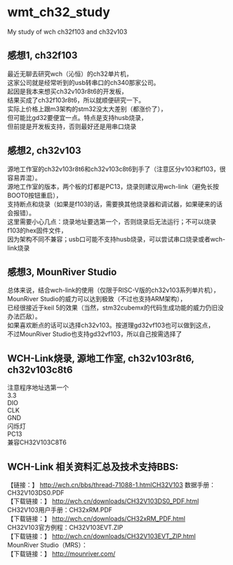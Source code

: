 # wmt_ch32_study
My study of wch ch32f103 and ch32v103

## 感想1, ch32f103
最近无聊去研究wch（沁恒）的ch32单片机，  
这家公司就是经常听到的usb转串口的ch340那家公司。  
起因是我本来想买ch32v103r8t6的开发板，  
结果买成了ch32f103r8t6，所以就顺便研究一下。  
实际上价格上跟m3架构的stm32没太大差别（都涨价了），  
但可能比gd32要便宜一点。特点是支持husb烧录，  
但前提是开发板支持，否则最好还是用串口烧录  

## 感想2, ch32v103  
源地工作室的ch32v103r8t6和ch32v103c8t6到手了（注意区分v103和f103，很容易弄混）。  
源地工作室的版本，两个板的灯都是PC13，烧录则建议用wch-link（避免长按BOOT0按钮重启），  
支持断点和烧录（如果是f103的话，需要换其他烧录器和调试器，如果硬来的话会报错）。  
这里需要小心几点：烧录地址要选第一个，否则烧录后无法运行；不可以烧录f103的hex固件文件，  
因为架构不同不兼容；usb口可能不支持husb烧录，可以尝试串口烧录或者wch-link烧录

## 感想3, MounRiver Studio  
总体来说，结合wch-link的使用（仅限于RISC-V版的ch32v103系列单片机），  
MounRiver Studio的威力可以达到极致（不过也支持ARM架构），  
已经很接近于keil 5的效果（当然，stm32cubemx的代码生成功能的威力仍旧没办法匹敌）。  
如果喜欢断点的话可以选择ch32v103。按道理gd32vf103也可以做到这点，  
不过MounRiver Studio也支持gd32vf103，所以自己按需选择了  

## WCH-Link烧录, 源地工作室, ch32v103r8t6, ch32v103c8t6  
注意程序地址选第一个  
3.3  
DIO  
CLK  
GND  
闪烁灯  
PC13  
兼容CH32V103C8T6  

## WCH-Link 相关资料汇总及技术支持BBS:  
【链接：】 http://wch.cn/bbs/thread-71088-1.htmlCH32V103 数据手册：CH32V103DS0.PDF   
【下载链接：】 http://wch.cn/downloads/CH32V103DS0_PDF.html   
CH32V103用户手册：CH32xRM.PDF  
【下载链接：】 http://wch.cn/downloads/CH32xRM_PDF.html   
 CH32V103官方例程：CH32V103EVT.ZIP  
【下载链接：】 http://wch.cn/downloads/CH32V103EVT_ZIP.html   
MounRiver Studio（MRS）：  
【下载链接：】 http://mounriver.com/    

